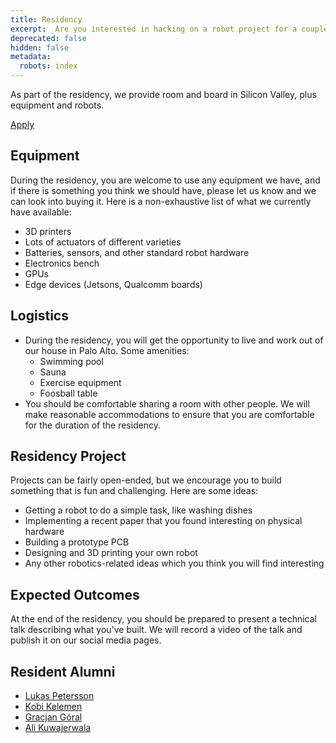 ```yaml
---
title: Residency
excerpt: _Are you interested in hacking on a robot project for a couple weeks?\_
deprecated: false
hidden: false
metadata:
  robots: index
---
```

As part of the residency, we provide room and board in Silicon Valley, plus equipment and robots.

[Apply](https://forms.gle/gTrkU5mbABVDT3DY8)

## Equipment

During the residency, you are welcome to use any equipment we have, and if there is something you think we should have, please let us know and we can look into buying it. Here is a non-exhaustive list of what we currently have available:

* 3D printers
* Lots of actuators of different varieties
* Batteries, sensors, and other standard robot hardware
* Electronics bench
* GPUs
* Edge devices (Jetsons, Qualcomm boards)

## Logistics

* During the residency, you will get the opportunity to live and work out of our house in Palo Alto. Some amenities:
  * Swimming pool
  * Sauna
  * Exercise equipment
  * Foosball table
* You should be comfortable sharing a room with other people. We will make reasonable accommodations to ensure that you are comfortable for the duration of the residency.

## Residency Project

Projects can be fairly open-ended, but we encourage you to build something that is fun and challenging. Here are some ideas:

* Getting a robot to do a simple task, like washing dishes
* Implementing a recent paper that you found interesting on physical hardware
* Building a prototype PCB
* Designing and 3D printing your own robot
* Any other robotics-related ideas which you think you will find interesting

## Expected Outcomes

At the end of the residency, you should be prepared to present a technical talk describing what you've built. We will record a video of the talk and publish it on our social media pages.

## Resident Alumni

* [Lukas Petersson](https://lukaspetersson.com/)
* [Kobi Kelemen](https://www.linkedin.com/in/kobi-kelemen-140aa520a/)
* [Gracjan Góral](https://www.linkedin.com/in/gracjan-goral/)
* [Ali Kuwajerwala](https://www.alihkw.com/)